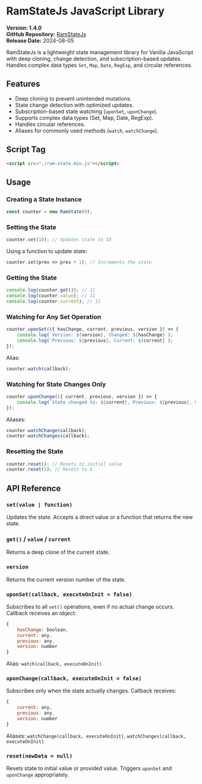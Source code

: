 # RamStateJs JavaScript Library

**Version: 1.4.0**  
**GitHub Repository:** [RamStateJs](https://github.com/ramjam97/ram-state-js)  
**Release Date:** 2024-08-05  

RamStateJs is a lightweight state management library for Vanilla JavaScript with deep cloning, change detection, and subscription-based updates. Handles complex data types `Set`, `Map`, `Date`, `RegExp`, and circular references.

## Features
- Deep cloning to prevent unintended mutations.
- State change detection with optimized updates.
- Subscription-based state watching (`uponSet`, `uponChange`).
- Supports complex data types (Set, Map, Date, RegExp).
- Handles circular references.
- Aliases for commonly used methods (`watch`, `watchChange`).

## Script Tag
```html
<script src="./ram-state.min.js"></script>
```

## Usage
### Creating a State Instance
```js
const counter = new RamState(0);
```

### Setting the State
```js
counter.set(10); // Updates state to 10
```
Using a function to update state:
```js
counter.set(prev => prev + 1); // Increments the state
```

### Getting the State
```js
console.log(counter.get()); // 11
console.log(counter.value); // 11
console.log(counter.current); // 11
```

### Watching for Any Set Operation
```js
counter.uponSet(({ hasChange, current, previous, version }) => {
    console.log(`Version: ${version}, Changed: ${hasChange}`);
    console.log(`Previous: ${previous}, Current: ${current}`);
});
```
Alias:
```js
counter.watch(callback);
```

### Watching for State Changes Only
```js
counter.uponChange(({ current, previous, version }) => {
    console.log(`State changed to: ${current}, Previous: ${previous}, Version: ${version}`);
});
```
Aliases:
```js
counter.watchChange(callback);
counter.watchChanges(callback);
```

### Resetting the State
```js
counter.reset(); // Resets to initial value
counter.reset(5); // Resets to 5
```

## API Reference
### `set(value | function)`
Updates the state. Accepts a direct value or a function that returns the new state.

### `get()` / `value` / `current`
Returns a deep clone of the current state.

### `version`
Returns the current version number of the state.

### `uponSet(callback, executeOnInit = false)`
Subscribes to all `set()` operations, even if no actual change occurs. Callback receives an object:
```js
{
    hasChange: boolean,
    current: any,
    previous: any,
    version: number
}
```
Alias: `watch(callback, executeOnInit)`

### `uponChange(callback, executeOnInit = false)`
Subscribes only when the state actually changes. Callback receives:
```js
{
    current: any,
    previous: any,
    version: number
}
```
Aliases: `watchChange(callback, executeOnInit)`, `watchChanges(callback, executeOnInit)`

### `reset(newData = null)`
Resets state to initial value or provided value. Triggers `uponSet` and `uponChange` appropriately.

